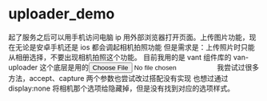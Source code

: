 # uploader_demo

起了服务之后可以用手机访问电脑 ip 用外部浏览器打开页面。上传图片功能，现在无论是安卓手机还是 ios 都会调起相机拍照功能
但是需求是：上传照片时只能从相册选择，不要出现相机拍照这个功能。
目前我用的是 vant 组件库的 van-uploader 这个底层是用的<input type="file">
我尝试过很多方法，accept、capture 两个参数也尝试改过搭配没有实现
也想过通过 display:none 将相机那个选项给隐藏掉，但是没有找到对应的选项样式。
